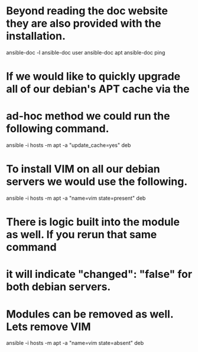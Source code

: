 # Beyond reading the doc website they are also provided with the installation.

ansible-doc -l
ansible-doc user
ansible-doc apt
ansible-doc ping

# If we would like to quickly upgrade all of our debian's APT cache via the
# ad-hoc method we could run the following command.

ansible -i hosts -m apt -a "update_cache=yes" deb

# To install VIM on all our debian servers we would use the following. 

ansible -i hosts -m apt -a "name=vim state=present" deb

# There is logic built into the module as well.  If you rerun that same command
# it will indicate "changed": "false" for both debian servers.

# Modules can be removed as well.  Lets remove VIM

ansible -i hosts -m apt -a "name=vim state=absent" deb
